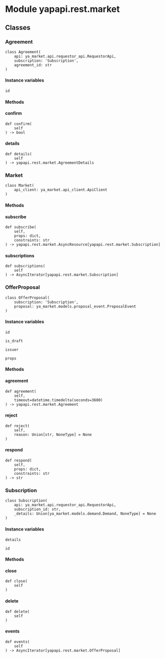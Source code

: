 Module yapapi.rest.market
=========================

Classes
-------

### Agreement

```python3
class Agreement(
    api: ya_market.api.requestor_api.RequestorApi,
    subscription: 'Subscription',
    agreement_id: str
)
```

#### Instance variables

```python3
id
```

#### Methods

    
#### confirm

```python3
def confirm(
    self
) -> bool
```

    
#### details

```python3
def details(
    self
) -> yapapi.rest.market.AgreementDetails
```

### Market

```python3
class Market(
    api_client: ya_market.api_client.ApiClient
)
```

#### Methods

    
#### subscribe

```python3
def subscribe(
    self,
    props: dict,
    constraints: str
) -> yapapi.rest.market.AsyncResource[yapapi.rest.market.Subscription]
```

    
#### subscriptions

```python3
def subscriptions(
    self
) -> AsyncIterator[yapapi.rest.market.Subscription]
```

### OfferProposal

```python3
class OfferProposal(
    subscription: 'Subscription',
    proposal: ya_market.models.proposal_event.ProposalEvent
)
```

#### Instance variables

```python3
id
```

```python3
is_draft
```

```python3
issuer
```

```python3
props
```

#### Methods

    
#### agreement

```python3
def agreement(
    self,
    timeout=datetime.timedelta(seconds=3600)
) -> yapapi.rest.market.Agreement
```

    
#### reject

```python3
def reject(
    self,
    reason: Union[str, NoneType] = None
)
```

    
#### respond

```python3
def respond(
    self,
    props: dict,
    constraints: str
) -> str
```

### Subscription

```python3
class Subscription(
    api: ya_market.api.requestor_api.RequestorApi,
    subscription_id: str,
    _details: Union[ya_market.models.demand.Demand, NoneType] = None
)
```

#### Instance variables

```python3
details
```

```python3
id
```

#### Methods

    
#### close

```python3
def close(
    self
)
```

    
#### delete

```python3
def delete(
    self
)
```

    
#### events

```python3
def events(
    self
) -> AsyncIterator[yapapi.rest.market.OfferProposal]
```